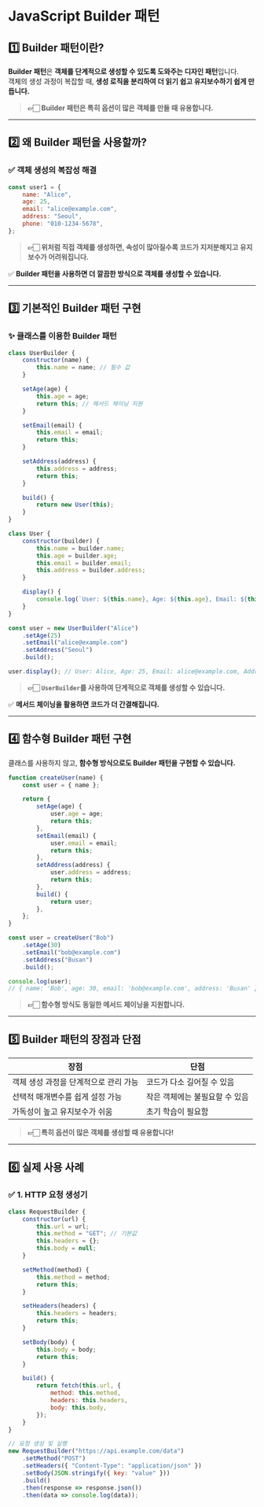 

# JavaScript Builder 패턴

## 1️⃣ Builder 패턴이란?
**Builder 패턴**은 **객체를 단계적으로 생성할 수 있도록 도와주는 디자인 패턴**입니다.  
객체의 생성 과정이 복잡할 때, **생성 로직을 분리하여 더 읽기 쉽고 유지보수하기 쉽게 만듭니다.**

> **👉🏻 Builder 패턴은 특히 옵션이 많은 객체를 만들 때 유용합니다.**

---

## 2️⃣ 왜 Builder 패턴을 사용할까?

### ✅ 객체 생성의 복잡성 해결
```javascript
const user1 = {
    name: "Alice",
    age: 25,
    email: "alice@example.com",
    address: "Seoul",
    phone: "010-1234-5678",
};
```
> **👉🏻 위처럼 직접 객체를 생성하면, 속성이 많아질수록 코드가 지저분해지고 유지보수가 어려워집니다.**

✅ **Builder 패턴을 사용하면 더 깔끔한 방식으로 객체를 생성할 수 있습니다.**

---

## 3️⃣ 기본적인 Builder 패턴 구현

### ✨ 클래스를 이용한 Builder 패턴
```javascript
class UserBuilder {
    constructor(name) {
        this.name = name; // 필수 값
    }

    setAge(age) {
        this.age = age;
        return this; // 메서드 체이닝 지원
    }

    setEmail(email) {
        this.email = email;
        return this;
    }

    setAddress(address) {
        this.address = address;
        return this;
    }

    build() {
        return new User(this);
    }
}

class User {
    constructor(builder) {
        this.name = builder.name;
        this.age = builder.age;
        this.email = builder.email;
        this.address = builder.address;
    }

    display() {
        console.log(`User: ${this.name}, Age: ${this.age}, Email: ${this.email}, Address: ${this.address}`);
    }
}

const user = new UserBuilder("Alice")
    .setAge(25)
    .setEmail("alice@example.com")
    .setAddress("Seoul")
    .build();

user.display(); // User: Alice, Age: 25, Email: alice@example.com, Address: Seoul
```

> **👉🏻 `UserBuilder`를 사용하여 단계적으로 객체를 생성할 수 있습니다.**

✅ **메서드 체이닝을 활용하면 코드가 더 간결해집니다.**

---

## 4️⃣ 함수형 Builder 패턴 구현

클래스를 사용하지 않고, **함수형 방식으로도 Builder 패턴을 구현할 수 있습니다.**

```javascript
function createUser(name) {
    const user = { name };

    return {
        setAge(age) {
            user.age = age;
            return this;
        },
        setEmail(email) {
            user.email = email;
            return this;
        },
        setAddress(address) {
            user.address = address;
            return this;
        },
        build() {
            return user;
        },
    };
}

const user = createUser("Bob")
    .setAge(30)
    .setEmail("bob@example.com")
    .setAddress("Busan")
    .build();

console.log(user);
// { name: 'Bob', age: 30, email: 'bob@example.com', address: 'Busan' }
```

> **👉🏻 함수형 방식도 동일한 메서드 체이닝을 지원합니다.**

---

## 5️⃣ Builder 패턴의 장점과 단점

| 장점 | 단점 |
|------|------|
| 객체 생성 과정을 단계적으로 관리 가능 | 코드가 다소 길어질 수 있음 |
| 선택적 매개변수를 쉽게 설정 가능 | 작은 객체에는 불필요할 수 있음 |
| 가독성이 높고 유지보수가 쉬움 | 초기 학습이 필요함 |

> **👉🏻 특히 옵션이 많은 객체를 생성할 때 유용합니다!**

---

## 6️⃣ 실제 사용 사례

### ✅ 1. HTTP 요청 생성기
```javascript
class RequestBuilder {
    constructor(url) {
        this.url = url;
        this.method = "GET"; // 기본값
        this.headers = {};
        this.body = null;
    }

    setMethod(method) {
        this.method = method;
        return this;
    }

    setHeaders(headers) {
        this.headers = headers;
        return this;
    }

    setBody(body) {
        this.body = body;
        return this;
    }

    build() {
        return fetch(this.url, {
            method: this.method,
            headers: this.headers,
            body: this.body,
        });
    }
}

// 요청 생성 및 실행
new RequestBuilder("https://api.example.com/data")
    .setMethod("POST")
    .setHeaders({ "Content-Type": "application/json" })
    .setBody(JSON.stringify({ key: "value" }))
    .build()
    .then(response => response.json())
    .then(data => console.log(data));
```

